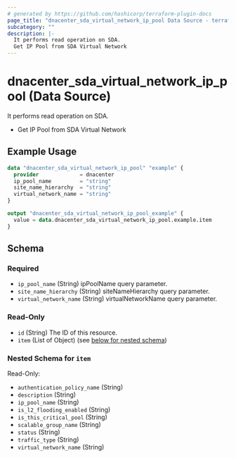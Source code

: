 ```yaml
---
# generated by https://github.com/hashicorp/terraform-plugin-docs
page_title: "dnacenter_sda_virtual_network_ip_pool Data Source - terraform-provider-dnacenter"
subcategory: ""
description: |-
  It performs read operation on SDA.
  Get IP Pool from SDA Virtual Network
---
```


# dnacenter_sda_virtual_network_ip_pool (Data Source)

It performs read operation on SDA.

- Get IP Pool from SDA Virtual Network

## Example Usage

```terraform
data "dnacenter_sda_virtual_network_ip_pool" "example" {
  provider             = dnacenter
  ip_pool_name         = "string"
  site_name_hierarchy  = "string"
  virtual_network_name = "string"
}

output "dnacenter_sda_virtual_network_ip_pool_example" {
  value = data.dnacenter_sda_virtual_network_ip_pool.example.item
}
```

<!-- schema generated by tfplugindocs -->
## Schema

### Required

- `ip_pool_name` (String) ipPoolName query parameter.
- `site_name_hierarchy` (String) siteNameHierarchy query parameter.
- `virtual_network_name` (String) virtualNetworkName query parameter.

### Read-Only

- `id` (String) The ID of this resource.
- `item` (List of Object) (see [below for nested schema](#nestedatt--item))

<a id="nestedatt--item"></a>
### Nested Schema for `item`

Read-Only:

- `authentication_policy_name` (String)
- `description` (String)
- `ip_pool_name` (String)
- `is_l2_flooding_enabled` (String)
- `is_this_critical_pool` (String)
- `scalable_group_name` (String)
- `status` (String)
- `traffic_type` (String)
- `virtual_network_name` (String)


